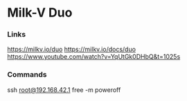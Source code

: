 # Milk-V Duo

### Links
https://milkv.io/duo
https://milkv.io/docs/duo
https://www.youtube.com/watch?v=YqUtGk0DHbQ&t=1025s

### Commands
ssh root@192.168.42.1
free -m
poweroff
